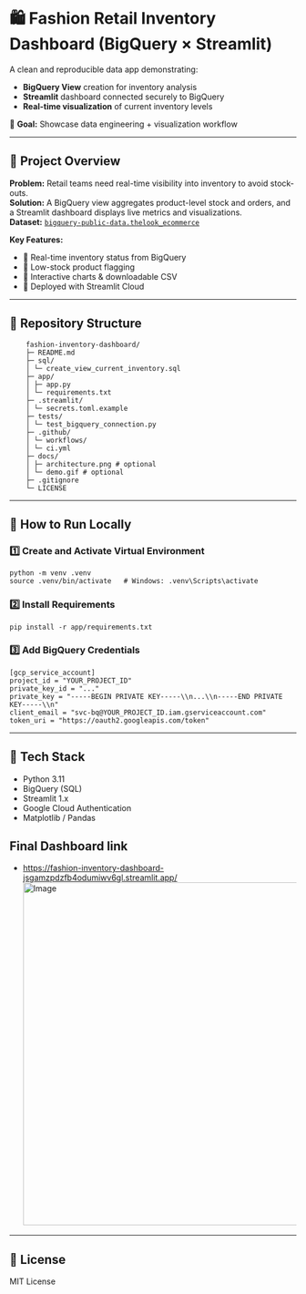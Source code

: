 # 🛍️ Fashion Retail Inventory Dashboard (BigQuery × Streamlit)

A clean and reproducible data app demonstrating:

- **BigQuery View** creation for inventory analysis  
- **Streamlit** dashboard connected securely to BigQuery  
- **Real-time visualization** of current inventory levels  

🎯 **Goal:** Showcase data engineering + visualization workflow

---

## 🧭 Project Overview

**Problem:** Retail teams need real-time visibility into inventory to avoid stock-outs.  
**Solution:** A BigQuery view aggregates product-level stock and orders, and a Streamlit dashboard displays live metrics and visualizations.  
**Dataset:** [`bigquery-public-data.thelook_ecommerce`](https://console.cloud.google.com/marketplace/product/bigquery-public-data/thelook-ecommerce)

**Key Features:**
- 🔹 Real-time inventory status from BigQuery  
- 🔹 Low-stock product flagging  
- 🔹 Interactive charts & downloadable CSV  
- 🔹 Deployed with Streamlit Cloud  

---

## 📁 Repository Structure

```
    fashion-inventory-dashboard/
    ├─ README.md
    ├─ sql/
    │ └─ create_view_current_inventory.sql
    ├─ app/
    │ ├─ app.py
    │ └─ requirements.txt
    ├─ .streamlit/
    │ └─ secrets.toml.example
    ├─ tests/
    │ └─ test_bigquery_connection.py
    ├─ .github/
    │ └─ workflows/
    │ └─ ci.yml
    ├─ docs/
    │ ├─ architecture.png # optional
    │ └─ demo.gif # optional
    ├─ .gitignore
    └─ LICENSE
```

---

## 🚀 How to Run Locally

### 1️⃣ Create and Activate Virtual Environment

```
python -m venv .venv
source .venv/bin/activate   # Windows: .venv\Scripts\activate
```

### 2️⃣ Install Requirements

```
pip install -r app/requirements.txt
```


### 3️⃣ Add BigQuery Credentials

```
[gcp_service_account]
project_id = "YOUR_PROJECT_ID"
private_key_id = "..."
private_key = "-----BEGIN PRIVATE KEY-----\\n...\\n-----END PRIVATE KEY-----\\n"
client_email = "svc-bq@YOUR_PROJECT_ID.iam.gserviceaccount.com"
token_uri = "https://oauth2.googleapis.com/token"
```

---

## 🧾 Tech Stack

- Python 3.11
- BigQuery (SQL)
- Streamlit 1.x
- Google Cloud Authentication
- Matplotlib / Pandas

## Final Dashboard link

- https://fashion-inventory-dashboard-jsgamzpdzfb4odumiwv6gl.streamlit.app/
  <img width="723" height="602" alt="Image" src="https://github.com/user-attachments/assets/9f638efa-fb2d-4d3a-9e88-4296a674ccb0" />

---

## 📜 License
MIT License
